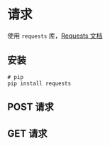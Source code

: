 
# 请求

使用 `requests` 库，[Requests 文档 ](https://requests.pythonlang.cn/en/latest/)


## 安装

```shell
# pip
pip install requests
```

## POST 请求

## GET 请求


